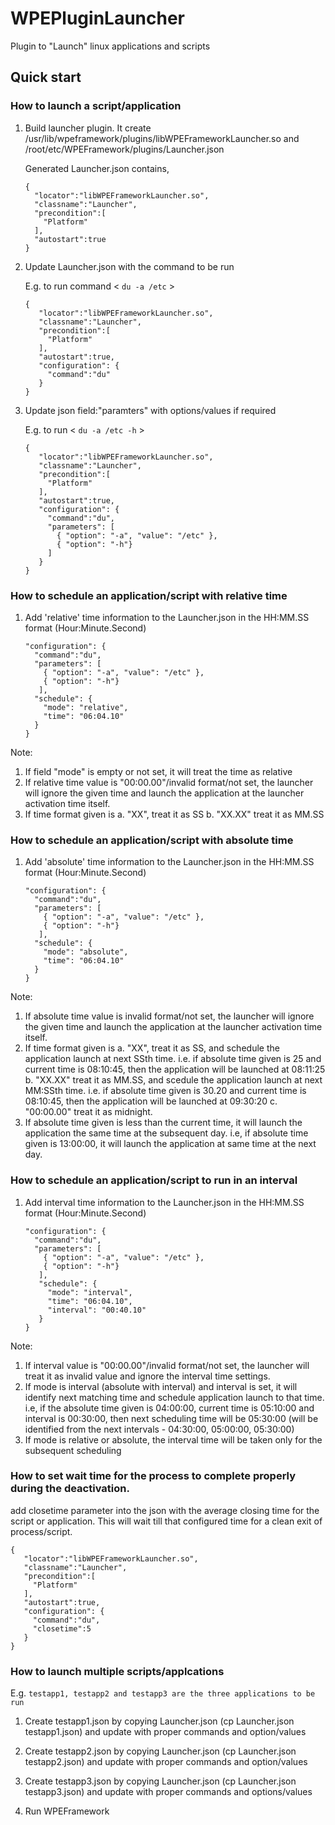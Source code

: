 # WPEPluginLauncher

Plugin to "Launch" linux applications and scripts

## Quick start

### How to launch a script/application

1. Build launcher plugin. It create /usr/lib/wpeframework/plugins/libWPEFrameworkLauncher.so and /root/etc/WPEFramework/plugins/Launcher.json

   Generated Launcher.json contains,
   ```
   {
     "locator":"libWPEFrameworkLauncher.so",
     "classname":"Launcher",
     "precondition":[
       "Platform"
     ],
     "autostart":true
   }
   ```
 
2. Update Launcher.json with the command to be run
   
   E.g. to run command < `du -a /etc` >
   ```
   {
      "locator":"libWPEFrameworkLauncher.so",
      "classname":"Launcher",
      "precondition":[
        "Platform"
      ],
      "autostart":true,
      "configuration": {
        "command":"du"
      }
   }
   ```

3. Update json field:"paramters" with options/values if required

   E.g. to run < `du -a /etc -h` >
   ```
   {
      "locator":"libWPEFrameworkLauncher.so",
      "classname":"Launcher",
      "precondition":[
        "Platform"
      ],
      "autostart":true,
      "configuration": {
        "command":"du",
        "parameters": [
          { "option": "-a", "value": "/etc" },
          { "option": "-h"}
        ]
      }
   }
   ```

### How to schedule an application/script with relative time

1. Add 'relative' time information to the Launcher.json in the HH:MM.SS format (Hour:Minute.Second)
   ```
   "configuration": {
     "command":"du",
     "parameters": [
       { "option": "-a", "value": "/etc" },
       { "option": "-h"}
      ],
     "schedule": {
       "mode": "relative",
       "time": "06:04.10"
     }
   }
   ```

Note:
1. If field "mode" is empty or not set, it will treat the time as relative
2. If relative time value is "00:00.00"/invalid format/not set, the launcher will ignore the given time and launch the application at the launcher activation time itself.
3. If time format given is
  a. "XX", treat it as SS
  b. "XX.XX" treat it as MM.SS

### How to schedule an application/script with absolute time

1. Add 'absolute' time information to the Launcher.json in the HH:MM.SS format (Hour:Minute.Second)
   ```
   "configuration": {
     "command":"du",
     "parameters": [
       { "option": "-a", "value": "/etc" },
       { "option": "-h"}
      ],
     "schedule": {
       "mode": "absolute",
       "time": "06:04.10"
     }
   }
   ```

Note:
1. If absolute time value is invalid format/not set, the launcher will ignore the given time and launch the application at the launcher activation time itself.
2. If time format given is
   a. "XX", treat it as SS, and schedule the application launch at next SSth time. i.e. if absolute time given is 25 and current time is 08:10:45, then the application will be
      launched at 08:11:25
   b. "XX.XX" treat it as MM.SS, and scedule the application launch at next MM:SSth time. i.e. if absolute time given is 30.20 and current time is 08:10:45, then the application will be
      launched at 09:30:20
   c. "00:00.00" treat it as midnight.
3. If absolute time given is less than the current time, it will launch the application the same time at the subsequent day. i.e, if absolute time given is 13:00:00, it will launch
   the application at same time at the next day.

### How to schedule an application/script to run in an interval

1. Add interval time information to the Launcher.json in the HH:MM.SS format (Hour:Minute.Second)
   ```
   "configuration": {
     "command":"du",
     "parameters": [
       { "option": "-a", "value": "/etc" },
       { "option": "-h"}
      ],
      "schedule": {
        "mode": "interval",
        "time": "06:04.10",
        "interval": "00:40.10"
      }
   }
   ```

Note:
1. If interval value is "00:00.00"/invalid format/not set, the launcher will treat it as invalid value and ignore the interval time settings.
2. If mode is interval (absolute with interval) and interval is set, it will identify next matching time and schedule application launch to that time.
   i.e, if the absolute time given is 04:00:00, current time is 05:10:00 and interval is 00:30:00, then next scheduling time will be 05:30:00 (will be identified from the next intervals - 04:30:00, 05:00:00, 05:30:00)
3. If mode is relative or absolute, the interval time will be taken only for the subsequent scheduling

### How to set wait time for the process to complete properly during the deactivation.
  add closetime parameter into the json with the average closing time for the script or application. This will wait till that configured time for a clean exit of process/script.

   ```
   {
      "locator":"libWPEFrameworkLauncher.so",
      "classname":"Launcher",
      "precondition":[
        "Platform"
      ],
      "autostart":true,
      "configuration": {
        "command":"du",
        "closetime":5
      }
   }
   ```
### How to launch multiple scripts/applcations

E.g.
``` testapp1, testapp2 and testapp3 are the three applications to be run ```

1. Create testapp1.json by copying Launcher.json (cp Launcher.json testapp1.json) and update with proper commands and option/values

2. Create testapp2.json by copying Launcher.json (cp Launcher.json testapp2.json) and update with proper commands and option/values

3. Create testapp3.json by copying Launcher.json (cp Launcher.json testapp3.json) and update with proper commands and options/values

4. Run WPEFramework

